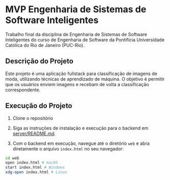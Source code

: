 # MVP Engenharia de Sistemas de Software Inteligentes

Trabalho final da disciplina de Engenharia de Sistemas de Software Inteligentes do curso de Engenharia de Software da Pontifícia Universidade Católica do Rio de Janeiro (PUC-Rio).

## Descrição do Projeto

Este projeto é uma aplicação fullstack para classificação de imagens de moda, utilizando técnicas de aprendizado de máquina. O objetivo é permitir que os usuários enviem imagens e recebam de volta a classificação correspondente.

## Execução do Projeto

1. Clone o repositório

2. Siga as instruções de instalação e execução para o backend em [server/README.md](server/README.md).

3. Com o backend em execução, navegue até o diretório `web` e abra diretamente o arquivo `index.html` no seu navegador:

```bash
cd web
open index.html # macOS
start index.html # Windows
xdg-open index.html # Linux
```
